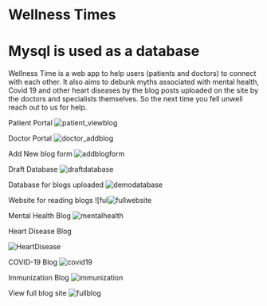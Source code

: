 # Wellness Times
# Mysql is used as a database 

Wellness Time is a web app to help users (patients and doctors) to connect with each other. It also aims to debunk myths associated with mental health, Covid 19 and other heart diseases by the blog posts uploaded on the site by the doctors and specialists themselves. So the next time you fell unwell reach out to us for help.

Patient Portal
![patient_viewblog](https://github.com/ShrishtiRaizada/Task2/assets/70793477/5103bdb8-8e63-4e80-afe2-89e657342399)

Doctor Portal
![doctor_addblog](https://github.com/ShrishtiRaizada/Task2/assets/70793477/90a67646-ed8d-4c90-bbc8-4e712cbb72f8)

Add New blog form
![addblogform](https://github.com/ShrishtiRaizada/Task2/assets/70793477/f2122111-760e-4e2e-8810-565251a356b3)

Draft Database
![draftdatabase](https://github.com/ShrishtiRaizada/Task2/assets/70793477/d38051f6-7283-4c43-b83b-98be6510ed10)

Database for blogs uploaded
![demodatabase](https://github.com/ShrishtiRaizada/Task2/assets/70793477/94b3621e-aaa5-48a4-ae08-2c803d2e517b)

Website for reading blogs
![ful![fullwebsite](https://github.com/ShrishtiRaizada/Task2/assets/70793477/9e3dc934-dcb6-4dc2-bde0-a65d84a1081d)


Mental Health Blog
![mentalhealth](https://github.com/ShrishtiRaizada/Task2/assets/70793477/54997d6f-d5a9-4213-b7a9-0b6a4589050f)

Heart Disease Blog

![HeartDisease](https://github.com/ShrishtiRaizada/Task2/assets/70793477/6557bdd9-c7a2-44db-abb2-fb2cc741a386)

COVID-19 Blog
![covid19](https://github.com/ShrishtiRaizada/Task2/assets/70793477/f6bf1b87-aa33-4140-ae53-d196419d190d)

Immunization Blog
![immunization](https://github.com/ShrishtiRaizada/Task2/assets/70793477/7678aeba-b3f4-4b2b-872b-8d169b0ce76a)

View full blog site
![fullblog](https://github.com/ShrishtiRaizada/Task2/assets/70793477/049d7aca-920e-4f93-95bd-ca3bb152526c)
